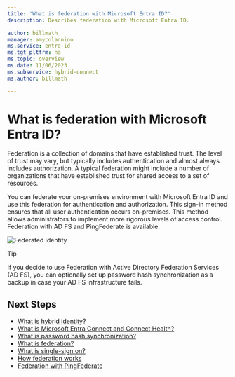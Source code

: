 ```yaml
---
title: 'What is federation with Microsoft Entra ID?'
description: Describes federation with Microsoft Entra ID.

author: billmath
manager: amycolannino
ms.service: entra-id
ms.tgt_pltfrm: na
ms.topic: overview
ms.date: 11/06/2023
ms.subservice: hybrid-connect
ms.author: billmath

---
```


# What is federation with Microsoft Entra ID?

Federation is a collection of domains that have established trust. The level of trust may vary, but typically includes authentication and almost always includes authorization. A typical federation might include a number of organizations that have established trust for shared access to a set of resources.

You can federate your on-premises environment with Microsoft Entra ID and use this federation for authentication and authorization.  This sign-in method ensures that all user authentication occurs on-premises.  This method allows administrators to implement more rigorous levels of access control. Federation with AD FS and PingFederate is available.

![Federated identity](~/identity/hybrid/media/whatis-hybrid-identity/federated-identity.png)


> [!TIP]
> If you decide to use Federation with Active Directory Federation Services (AD FS), you can optionally set up password hash synchronization as a backup in case your AD FS infrastructure fails.


## Next Steps

- [What is hybrid identity?](./../whatis-hybrid-identity.md)
- [What is Microsoft Entra Connect and Connect Health?](whatis-azure-ad-connect.md)
- [What is password hash synchronization?](whatis-phs.md)
- [What is federation?](whatis-fed.md)
- [What is single-sign on?](how-to-connect-sso.md)
- [How federation works](how-to-connect-fed-whatis.md)
- [Federation with PingFederate](how-to-connect-install-custom.md#configuring-federation-with-pingfederate)
